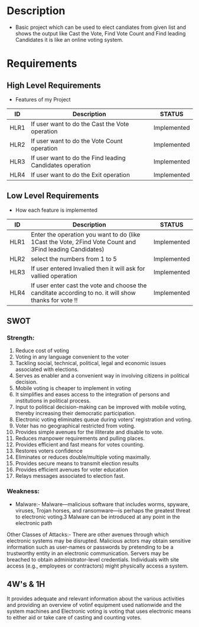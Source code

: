 # Description
* Basic project which can be used to elect candiates from given list and shows the output like Cast the Vote, Find Vote Count and Find leading Candidates it is like an online voting system.

# Requirements

## High Level Requirements
<!-- Tables -->
* Features of my Project

|   ID   |   Description    |  STATUS   |  
| ------ | ---------------- | --------- |
| HLR1   | If user want to do the Cast the Vote operation           |Implemented  |          
| HLR2   | If user want to do the Vote Count operation              |Implemented  |
| HLR3   | If user want to do the Find leading Candidates operation |Implemented  |
| HLR4   | If user want to do the Exit operation                    |Implemented  |

## Low Level Requirements
* How each feature is implemented

|   ID   |   Description    |  STATUS   |  
| ------ | ---------------- | --------- |
| HLR1   |    Enter the operation you want to do (like 1Cast the Vote, 2Find Vote Count and 3Find leading Candidates)	|Implemented|
| HLR2   |	select the numbers from 1 to 5                                                                          |Implemented|
| HLR3   |	If user entered Invalied then it will ask for vallied operation	                                        |Implemented|
| HLR4   |	If user enter cast the vote and choose the canditate according to no. it will show thanks for vote !!                                           |Implemented|


## SWOT
### Strength: 
1. Reduce cost of voting  
2. Voting in any language convenient to the voter 
3. Tackling social, technical, political, legal and economic issues associated with elections. 
4. Serves as enabler and a convenient way in involving citizens in political decision. 
5. Mobile voting is cheaper to implement in voting 
6. It simplifies and eases access to the integration of persons and institutions in political process. 
7. Input to political decision-making can be improved with mobile voting, thereby increasing their democratic participation.  
8. Electronic voting eliminates queue during voters’ registration and voting. 
9. Voter has no geographical restricted from voting. 
10. Provides simple avenues for the illiterate and disable to vote. 
11. Reduces manpower requirements and pulling places. 
12. Provides efficient and fast means for votes counting. 
13. Restores voters confidence 
14. Eliminates or reduces double/multiple voting maximally. 
15. Provides secure means to transmit election results 
16. Provides efficient avenues for voter education 
17. Relays messages associated to election fast.
### Weakness:
* Malware:-
Malware—malicious software that includes worms, spyware, viruses, Trojan horses, and ransomware—is perhaps the greatest threat to electronic voting.3 Malware can be introduced at any point in the electronic path
 
Other Classes of Attacks:-
There are other avenues through which electronic systems may be disrupted. Malicious actors may obtain sensitive information such as user-names or passwords by pretending to be a trustworthy entity in an electronic communication. Servers may be breached to obtain administrator-level credentials. Individuals with site access (e.g., employees or contractors) might physically access a system.
## 4W's & 1H
It provides adequate and relevant information about the various activities and providing an overview of votinf equipment used nationwide and the system machines and  Electronic voting is voting that uses electronic means to either aid or take care of casting and counting votes.